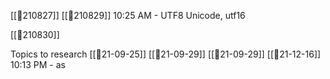 


[[📝210827]] 
[[📝210829]] 10:25 AM - UTF8 Unicode, utf16

[[📝210830]]

Topics to research
[[📝21-09-25]]
[[📝21-09-29]]
[[📝21-09-29]]
[[📝21-12-16]] 10:13 PM - as